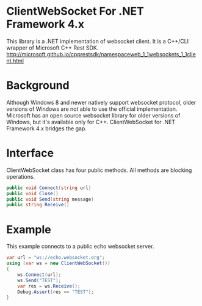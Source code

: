 # ClientWebSocket For .NET Framework 4.x
This library is a .NET implementation of websocket client. It is a C++/CLI wrapper of Microsoft C++ Rest SDK.
http://microsoft.github.io/cpprestsdk/namespaceweb_1_1websockets_1_1client.html

# Background
Although Windows 8 and newer natively support websocket protocol, older versions of Windows are not able to use the official implementation. Microsoft has an open source websocket library for older versions of Windows, but it's available only for C++. ClientWebSocket for .NET Framework 4.x bridges the gap.

# Interface
ClientWebSocket class has four public methods. All methods are blocking operations.
```C#
public void Connect(string url)
public void Close()
public void Send(string message)
public string Receive()
```

# Example 
This example connects to a public echo websocket server.
```C#
var url = "ws://echo.websocket.org";
using (var ws = new ClientWebSocket())
{
    ws.Connect(url);
    ws.Send("TEST");
    var res = ws.Receive();
    Debug.Assert(res == "TEST");
}
```
